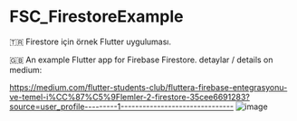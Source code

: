 # FSC_FirestoreExample
🇹🇷 Firestore için örnek Flutter uyguluması. 

🇬🇧 An example Flutter app for Firebase Firestore. detaylar / details on medium: 

https://medium.com/flutter-students-club/fluttera-firebase-entegrasyonu-ve-temel-i%CC%87%C5%9Flemler-2-firestore-35cee6691283?source=user_profile---------1------------------------------- 
![image](https://user-images.githubusercontent.com/40144559/156418736-b4b33a8d-c78d-4378-b6e5-4232caf98a58.png)

